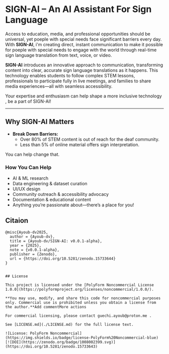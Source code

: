 # SIGN-AI – An AI Assistant For Sign Language

Access to education, media, and professional opportunities should be universal, yet poeple with special needs face significant barriers every day. With **SIGN-AI**, i'm creating direct, instant communication to make it possible for poeple with special needs to engage with the world through real-time sign language translation from text, voice, or video.

**SIGN-AI** introduces an innovative approach to communication, transforming content into clear, accurate sign language translations as it happens. This technology enables students to follow complex STEM lessons, professionals to participate fully in live meetings, and families to share media experiences—all with seamless accessibility.

Your expertise and enthusiasm can help shape a more inclusive technology , be a part of SIGN-AI!

---

## Why SIGN-AI Matters

- **Break Down Barriers:**  
  - Over 80% of STEM content is out of reach for the deaf community.
  - Less than 5% of online material offers sign interpretation.
    
You can help change that.

### How You Can Help

- AI & ML research
- Data engineering & dataset curation
- UI/UX design
- Community outreach & accessibility advocacy
- Documentation & educational content
- Anything you’re passionate about—there’s a place for you!

## Citaion
```
@misc{Ayoub-dv2025,
  author = {Ayoub-dv},
  title = {Ayoub-dv/SIGN-AI: v0.0.1-alpha},
  year = {2025},
  note = {v0.0.1-alpha},
  publisher = {Zenodo},
  url = {https://doi.org/10.5281/zenodo.15733644}
}


## License

This project is licensed under the [PolyForm Noncommercial License 1.0.0](https://polyformproject.org/licenses/noncommercial/1.0.0/).  

**You may use, modify, and share this code for noncommercial purposes only. Commercial use is prohibited unless you obtain a license from the author.**Add commentMore actions

For commercial licensing, please contact guechi.ayoub@proton.me .

See [LICENSE.md](./LICENSE.md) for the full license text.

![License: PolyForm Noncommercial](https://img.shields.io/badge/license-PolyForm%20Noncommercial-blue)
[![DOI](https://zenodo.org/badge/1008002399.svg)](https://doi.org/10.5281/zenodo.15733643)
